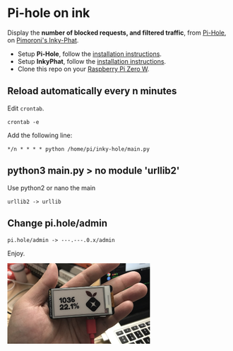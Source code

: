 # Pi-hole on ink 

Display the **number of blocked requests, and filtered traffic**, from [Pi-Hole](https://pi-hole.net), on [Pimoroni's Inky-Phat](https://github.com/pimoroni/inky-phat/issues).

- Setup **Pi-Hole**, follow the [installation instructions](https://learn.adafruit.com/pi-hole-ad-blocker-with-pi-zero-w/install-pi-hole).
- Setup **InkyPhat**, follow the [installation instructions](https://learn.pimoroni.com/tutorial/sandyj/getting-started-with-inky-phat).
- Clone this repo on your [Raspberry Pi Zero W](https://www.raspberrypi.org/products/).

## Reload automatically every n minutes

Edit `crontab`. 

```
crontab -e
```

Add the following line:

```
*/n * * * * python /home/pi/inky-hole/main.py
```

## python3 main.py > no module 'urllib2'

Use python2 or nano the main
```
urllib2 -> urllib
```

## Change pi.hole/admin 

```
pi.hole/admin -> ---.---.0.x/admin
```

Enjoy.

<img src='https://raw.githubusercontent.com/nuoxoxo/pihole-on-ink/master/00.jpg' width="64%"/>


